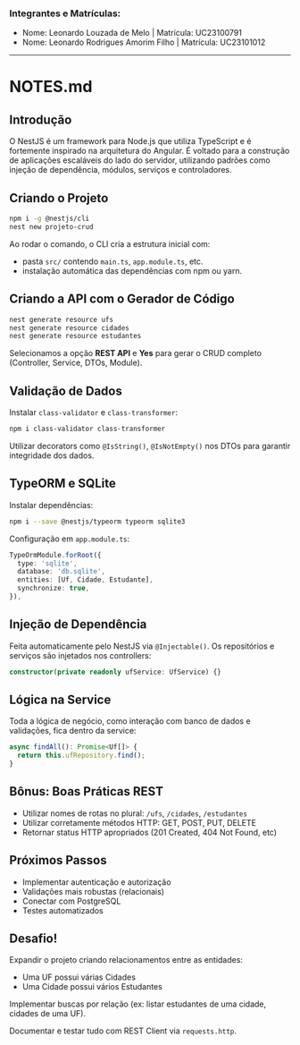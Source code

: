 ### Integrantes e Matrículas:
- Nome: Leonardo Louzada de Melo | Matrícula: UC23100791
- Nome: Leonardo Rodrigues Amorim Filho | Matrícula: UC23101012

---

# NOTES.md

## Introdução

O NestJS é um framework para Node.js que utiliza TypeScript e é fortemente inspirado na arquitetura do Angular. É voltado para a construção de aplicações escaláveis do lado do servidor, utilizando padrões como injeção de dependência, módulos, serviços e controladores.

## Criando o Projeto

```bash
npm i -g @nestjs/cli
nest new projeto-crud
```

Ao rodar o comando, o CLI cria a estrutura inicial com:
- pasta `src/` contendo `main.ts`, `app.module.ts`, etc.
- instalação automática das dependências com npm ou yarn.

## Criando a API com o Gerador de Código

```bash
nest generate resource ufs
nest generate resource cidades
nest generate resource estudantes
```

Selecionamos a opção **REST API** e **Yes** para gerar o CRUD completo (Controller, Service, DTOs, Module).

## Validação de Dados

Instalar `class-validator` e `class-transformer`:

```bash
npm i class-validator class-transformer
```

Utilizar decorators como `@IsString()`, `@IsNotEmpty()` nos DTOs para garantir integridade dos dados.

## TypeORM e SQLite

Instalar dependências:

```bash
npm i --save @nestjs/typeorm typeorm sqlite3
```

Configuração em `app.module.ts`:

```ts
TypeOrmModule.forRoot({
  type: 'sqlite',
  database: 'db.sqlite',
  entities: [Uf, Cidade, Estudante],
  synchronize: true,
}),
```

## Injeção de Dependência

Feita automaticamente pelo NestJS via `@Injectable()`. Os repositórios e serviços são injetados nos controllers:

```ts
constructor(private readonly ufService: UfService) {}
```

## Lógica na Service

Toda a lógica de negócio, como interação com banco de dados e validações, fica dentro da service:

```ts
async findAll(): Promise<Uf[]> {
  return this.ufRepository.find();
}
```

## Bônus: Boas Práticas REST

- Utilizar nomes de rotas no plural: `/ufs`, `/cidades`, `/estudantes`
- Utilizar corretamente métodos HTTP: GET, POST, PUT, DELETE
- Retornar status HTTP apropriados (201 Created, 404 Not Found, etc)

## Próximos Passos

- Implementar autenticação e autorização
- Validações mais robustas (relacionais)
- Conectar com PostgreSQL
- Testes automatizados

## Desafio!

Expandir o projeto criando relacionamentos entre as entidades:
- Uma UF possui várias Cidades
- Uma Cidade possui vários Estudantes

Implementar buscas por relação (ex: listar estudantes de uma cidade, cidades de uma UF).

Documentar e testar tudo com REST Client via `requests.http`.
